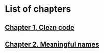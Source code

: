 # List of chapters

## [Chapter 1. Clean code](chapters/chapter1.md)
## [Chapter 2. Meaningful names](chapters/chapter2.md)